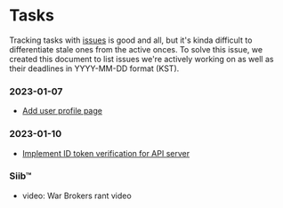 # Tasks

Tracking tasks with [issues](https://github.com/exyleio/exyleio/issues)
is good and all, but it's kinda difficult to differentiate stale ones
from the active onces. To solve this issue, we created this document to
list issues we're actively working on as well as their deadlines in
YYYY-MM-DD format (KST).

### 2023-01-07

- [Add user profile page](https://github.com/exyleio/exyleio/issues/103)

### 2023-01-10

- [Implement ID token verification for API server](https://github.com/exyleio/exyleio/issues/100)

### Siib™

- video: War Brokers rant video
